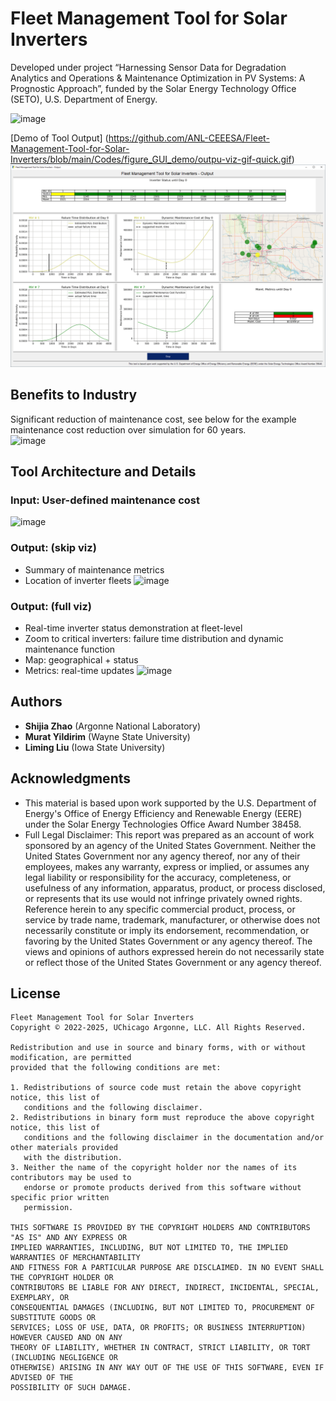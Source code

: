 # Fleet Management Tool for Solar Inverters

Developed under project “Harnessing Sensor Data for Degradation Analytics and Operations & Maintenance Optimization in PV Systems: A Prognostic Approach”, funded by the Solar Energy Technology Office (SETO), U.S. Department of Energy.

![image](https://github.com/user-attachments/assets/166774d9-5e52-4aef-b96f-cbb486c43d58)

[Demo of Tool Output] (https://github.com/ANL-CEEESA/Fleet-Management-Tool-for-Solar-Inverters/blob/main/Codes/figure_GUI_demo/outpu-viz-gif-quick.gif)
![Demo of Tool Output](https://github.com/ANL-CEEESA/Fleet-Management-Tool-for-Solar-Inverters/blob/main/Codes/figure_GUI_demo/outpu-viz-gif-quick.gif)


## Benefits to Industry
Significant reduction of maintenance cost, see below for the example maintenance cost reduction over simulation for 60 years.  
![image](https://github.com/user-attachments/assets/4f1f289f-1f39-433f-a73c-6b54a5e80db4)

## Tool Architecture and Details
### Input: User-defined maintenance cost
![image](https://github.com/user-attachments/assets/8db68f8c-7ec9-4dfd-b900-9d6615e8ddc5)
### Output: (skip viz)
- Summary of maintenance metrics
- Location of inverter fleets
![image](https://github.com/user-attachments/assets/e36b54c2-9db3-4cef-ab09-96e7a7c95c6f)
### Output: (full viz)
- Real-time inverter status demonstration at fleet-level
- Zoom to critical inverters: failure time distribution and dynamic maintenance function
- Map: geographical + status
- Metrics: real-time updates
![image](https://github.com/user-attachments/assets/74207964-0874-4048-bfe5-252f8bc6f124)



## Authors
* **Shijia Zhao** (Argonne National Laboratory)
* **Murat Yildirim** (Wayne State University)
* **Liming Liu** (Iowa State University)

## Acknowledgments

* This material is based upon work supported by the U.S. Department of Energy's Office of Energy Efficiency and Renewable Energy (EERE) under the Solar Energy Technologies Office Award Number 38458.
* Full Legal Disclaimer: This report was prepared as an account of work sponsored by an agency of the United States Government. Neither the United States Government nor any agency
thereof, nor any of their employees, makes any warranty, express or implied, or assumes any
legal liability or responsibility for the accuracy, completeness, or usefulness of any information,
apparatus, product, or process disclosed, or represents that its use would not infringe privately
owned rights. Reference herein to any specific commercial product, process, or service by
trade name, trademark, manufacturer, or otherwise does not necessarily constitute or imply
its endorsement, recommendation, or favoring by the United States Government or any
agency thereof. The views and opinions of authors expressed herein do not necessarily state
or reflect those of the United States Government or any agency thereof.


## License

```text
Fleet Management Tool for Solar Inverters
Copyright © 2022-2025, UChicago Argonne, LLC. All Rights Reserved.

Redistribution and use in source and binary forms, with or without modification, are permitted
provided that the following conditions are met:

1. Redistributions of source code must retain the above copyright notice, this list of
   conditions and the following disclaimer.
2. Redistributions in binary form must reproduce the above copyright notice, this list of
   conditions and the following disclaimer in the documentation and/or other materials provided
   with the distribution.
3. Neither the name of the copyright holder nor the names of its contributors may be used to
   endorse or promote products derived from this software without specific prior written
   permission.

THIS SOFTWARE IS PROVIDED BY THE COPYRIGHT HOLDERS AND CONTRIBUTORS "AS IS" AND ANY EXPRESS OR
IMPLIED WARRANTIES, INCLUDING, BUT NOT LIMITED TO, THE IMPLIED WARRANTIES OF MERCHANTABILITY
AND FITNESS FOR A PARTICULAR PURPOSE ARE DISCLAIMED. IN NO EVENT SHALL THE COPYRIGHT HOLDER OR
CONTRIBUTORS BE LIABLE FOR ANY DIRECT, INDIRECT, INCIDENTAL, SPECIAL, EXEMPLARY, OR
CONSEQUENTIAL DAMAGES (INCLUDING, BUT NOT LIMITED TO, PROCUREMENT OF SUBSTITUTE GOODS OR
SERVICES; LOSS OF USE, DATA, OR PROFITS; OR BUSINESS INTERRUPTION) HOWEVER CAUSED AND ON ANY
THEORY OF LIABILITY, WHETHER IN CONTRACT, STRICT LIABILITY, OR TORT (INCLUDING NEGLIGENCE OR
OTHERWISE) ARISING IN ANY WAY OUT OF THE USE OF THIS SOFTWARE, EVEN IF ADVISED OF THE
POSSIBILITY OF SUCH DAMAGE.
```
